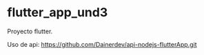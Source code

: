 # flutter_app_und3

Proyecto flutter.

Uso de api:
  https://github.com/Dainerdev/api-nodejs-flutterApp.git
